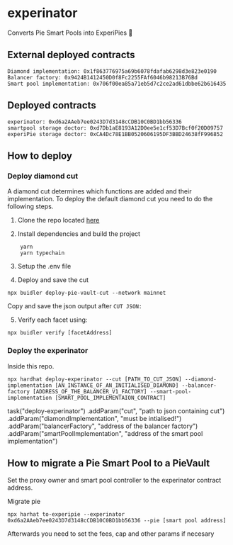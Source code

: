# experinator
Converts Pie Smart Pools into ExperiPies 🥧


## External deployed contracts

```
Diamond implementation: 0x1f863776975a69b6078fdafab6298d3e823e0190
Balancer factory: 0x9424B1412450D0f8Fc2255FAf6046b98213B76Bd
Smart pool implementation: 0x706f00ea85a71eb5d7c2ce2ad61dbbe62b616435
```
## Deployed contracts

```
experinator: 0xd6a2AAeb7ee0243D7d3148cCDB10C0BD1bb56336
smartpool storage doctor: 0xd7Db1aE8193A12D0ee5e1cf53D7Bcf0f20D09757
experiPie storage doctor: 0xCA4Dc78E1BB0520606195DF3BBD24638fF996852
```

## How to deploy

### Deploy diamond cut

A diamond cut determines which functions are added and their implementation. To deploy the default diamond cut you need to do the following steps.

1. Clone the repo located [here](https://github.com/pie-dao/PieVaults)

2. Install dependencies and build the project

```
    yarn
    yarn typechain
```

3. Setup the .env file

4. Deploy and save the cut

```
npx buidler deploy-pie-vault-cut --network mainnet
```

Copy and save the json output after ``CUT JSON:``

5. Verify each facet using:

```
npx buidler verify [facetAddress]
```

### Deploy the experinator

Inside this repo.

```
npx hardhat deploy-experinator --cut [PATH_TO_CUT_JSON] --diamond-implementation [AN_INSTANCE_OF_AN_INITIALISED_DIAMOND] --balancer-factory [ADDRESS_OF_THE_BALANCER_V1_FACTORY] --smart-pool-implementation [SMART_POOL_IMPLEMENTAION_CONTRACT]
```

task("deploy-experinator")
    .addParam("cut", "path to json containing cut")
    .addParam("diamondImplementation", "must be intialised!")
    .addParam("balancerFactory", "address of the balancer factory")
    .addParam("smartPoolImplementation", "address of the smart pool implementation")


## How to migrate a Pie Smart Pool to a PieVault

Set the proxy owner and smart pool controller to the experinator contract address.

Migrate pie

```
npx harhat to-experipie --experinator 0xd6a2AAeb7ee0243D7d3148cCDB10C0BD1bb56336 --pie [smart pool address]
```

Afterwards you need to set the fees, cap and other params if necesary

